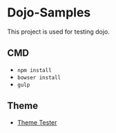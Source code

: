 # Dojo-Samples

This project is used for testing dojo.

## CMD

+ `npm install`
+ `bowser install`
+ `gulp`


## Theme

+ [Theme Tester](http://localhost:8004/lib/dijit/themes/themeTester.html)